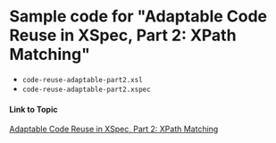 # Sample code for "Adaptable Code Reuse in XSpec, Part 2: XPath Matching"

* `code-reuse-adaptable-part2.xsl`
* `code-reuse-adaptable-part2.xspec`

#### Link to Topic
[Adaptable Code Reuse in XSpec, Part 2: XPath Matching](https://medium.com/@xspectacles/adaptable-code-reuse-in-xspec-part-2-8820b1cd255d)
